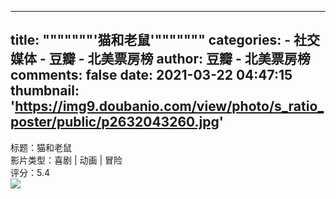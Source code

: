 
---
title: """""""'猫和老鼠'"""""""
categories: 
    - 社交媒体
    - 豆瓣 - 北美票房榜
author: 豆瓣 - 北美票房榜
comments: false
date: 2021-03-22 04:47:15
thumbnail: 'https://img9.doubanio.com/view/photo/s_ratio_poster/public/p2632043260.jpg'
---

<div>   
标题：猫和老鼠<br> 影片类型：喜剧 | 动画 | 冒险  <br>评分：5.4 <br> <img src="https://img9.doubanio.com/view/photo/s_ratio_poster/public/p2632043260.jpg" referrerpolicy="no-referrer">  
</div>
            
